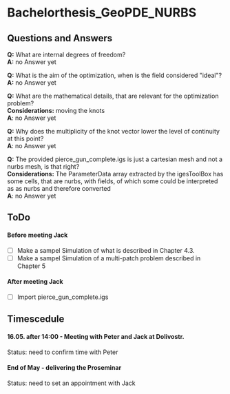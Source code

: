 # Bachelorthesis_GeoPDE_NURBS

## Questions and Answers

**Q:** What are internal degrees of freedom?<br/>
**A:** no Answer yet

**Q:** What is the aim of the optimization, when is the field considered "ideal"?<br/>
**A:** no Answer yet

**Q:** What are the mathematical details, that are relevant for the optimization problem?<br/>
**Considerations:** moving the knots<br/>
**A**: no Answer yet

**Q:** Why does the multiplicity of the knot vector lower the level of continuity at this point?<br/>
**A**: no Answer yet

**Q:** The provided pierce_gun_complete.igs is just a cartesian mesh and not a nurbs mesh, is that right?<br/>
**Considerations:** The ParameterData array extracted by the igesToolBox has some cells, that are nurbs, with fields, of which some could be interpreted as as nurbs and therefore converted<br/>
**A**: no Answer yet

## ToDo

####  Before meeting Jack
- [ ] Make a sampel Simulation of what is described in Chapter 4.3. 
- [ ] Make a sampel Simulation of a multi-patch problem described in Chapter 5 
####  After meeting Jack
- [ ] Import pierce_gun_complete.igs 

## Timescedule

#### 16.05. after 14:00 - Meeting with Peter and Jack at Dolivostr. 
Status: need to confirm time with Peter

#### End of May - delivering the Proseminar
Status: need to set an appointment with Jack

